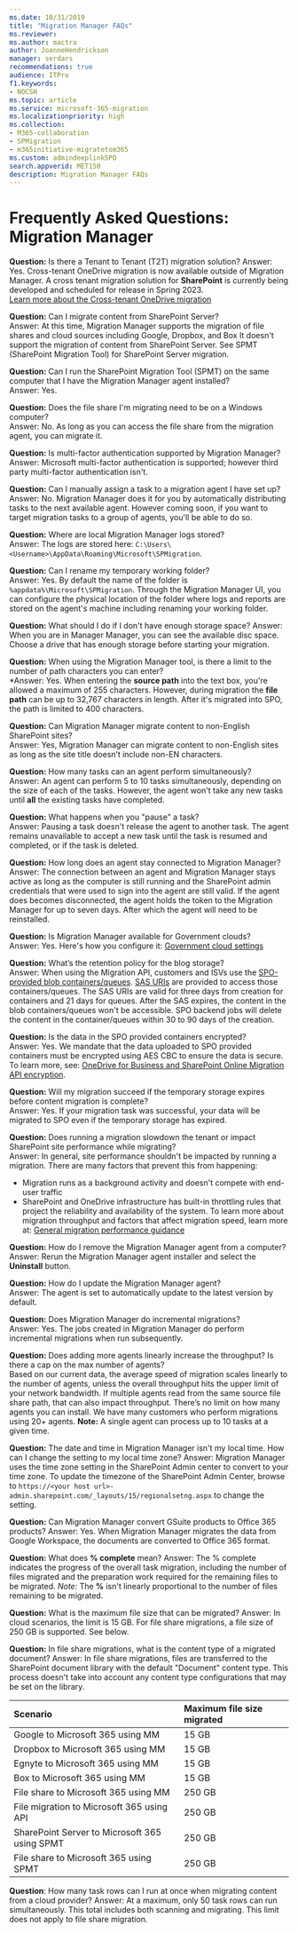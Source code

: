 ```yaml
---
ms.date: 10/31/2019
title: "Migration Manager FAQs"
ms.reviewer: 
ms.author: mactra
author: JoanneHendrickson
manager: serdars
recommendations: true
audience: ITPro
f1.keywords:
- NOCSH
ms.topic: article
ms.service: microsoft-365-migration
ms.localizationpriority: high
ms.collection: 
- M365-collaboration
- SPMigration
- m365initiative-migratetom365
ms.custom: admindeeplinkSPO
search.appverid: MET150
description: Migration Manager FAQs
---
```


# Frequently Asked Questions: Migration Manager

**Question:** Is there a Tenant to Tenant (T2T) migration solution?
Answer:  Yes. Cross-tenant OneDrive migration is now available outside of Migration Manager. A cross tenant migration solution for **SharePoint** is currently being developed and scheduled for release in Spring 2023.</br>[Learn more about the Cross-tenant OneDrive migration](/microsoft-365/enterprise/cross-tenant-onedrive-migration)

**Question:** Can I migrate content from SharePoint Server? </br>
Answer:   At this time, Migration Manager supports the migration of file shares and cloud sources including Google, Dropbox, and Box  It doesn't support the migration of content from SharePoint Server.  See SPMT (SharePoint Migration Tool) for SharePoint Server migration.

**Question:** Can I run the SharePoint Migration Tool (SPMT) on the same computer that I have the Migration Manager agent installed?</br>
Answer:   Yes.

**Question:** Does the file share I'm migrating need to be on a Windows computer?</br>
Answer:    No.  As long as you can access the file share from the migration agent, you can migrate it.

**Question:** Is multi-factor authentication supported by Migration Manager?</br>
Answer:    Microsoft multi-factor authentication is supported; however third party multi-factor authentication isn't.

**Question:** Can I manually assign a task to a migration agent I have set up?</br>
Answer:   No. Migration Manager does it for you by automatically distributing tasks to the next available agent. However coming soon, if you want to target migration tasks to a group of agents, you'll be able to do so.

**Question:** Where are local Migration Manager logs stored?</br>
Answer: The logs are stored here:  `C:\Users\<Username>\AppData\Roaming\Microsoft\SPMigration`.

**Question:** Can I rename my temporary working folder?</br>
Answer: Yes. By default the name of the folder is `%appdata%\Microsoft\SPMigration`. Through the Migration Manager UI, you can configure the physical location of the folder where logs and reports are stored on the agent's machine including renaming your working folder. 

**Question:**  What should I do if I don't have enough storage space?
Answer: When you are in Manager Manager, you can see the available disc space. Choose a drive that has enough storage before starting your migration.

**Question:** When using the Migration Manager tool, is there a limit to the number of path characters you can enter?</br>
*Answer: Yes. When entering the **source path** into the text box, you're allowed a maximum of 255 characters.  However, during migration the **file path** can be up to 32,767 characters in length.  After it's migrated into SPO, the path is limited to 400 characters.

**Question:** Can Migration Manager migrate content to non-English SharePoint sites?</br>
Answer: Yes, Migration Manager can migrate content to non-English sites as long as the site title doesn’t include non-EN characters.

**Question:** How many tasks can an agent perform simultaneously? </br>
Answer: An agent can perform 5 to 10 tasks simultaneously, depending on the size of each of the tasks.  However, the agent won't take any new tasks until **all** the existing tasks have completed.


**Question:** What happens when you "pause" a task?</br>
Answer: Pausing a task doesn't release the agent to another task. The agent remains unavailable to accept a new task until the task is resumed and completed, or if the task is deleted. 

**Question:** How long does an agent stay connected to Migration Manager?</br>
Answer:  The connection between an agent and Migration Manager stays active as long as the computer is still running and the SharePoint admin credentials that were used to sign into the agent are still valid. If the agent does becomes disconnected, the agent holds the token to the Migration Manager for up to seven days. After which the agent will need to be reinstalled.

**Question:**  Is Migration Manager available for Government clouds?</br>
Answer:  Yes. Here's how you configure it: [Government cloud settings](./mm-gov-cloud.md)

**Question:**   What’s the retention policy for the blog storage?</br>
Answer:  When using the Migration API, customers and ISVs use the [SPO-provided blob containers/queues](/sharepoint/dev/apis/migration-api-azure-container-and-queue). [SAS URIs](/azure/storage/common/storage-sas-overview) are provided to access those containers/queues. The SAS URIs are valid for three days from creation for containers and 21 days for queues. After the SAS expires, the content in the blob containers/queues won't be accessible. SPO backend jobs will delete the content in the container/queues within 30 to 90 days of the creation.
 
**Question:**  Is the data in the SPO provided containers encrypted?</br>
Answer: Yes. We mandate that the data uploaded to SPO provided containers must be encrypted using AES CBC to ensure the data is secure. To learn more, see: [OneDrive for Business and SharePoint Online Migration API encryption](/sharepoint/dev/apis/migration-api-encryption).

**Question:**  Will my migration succeed if the temporary storage expires before content migration is complete?</br>
Answer: Yes. If your migration task was successful, your data will be migrated to SPO even if the temporary storage has expired.

**Question:**  Does running a migration slowdown the tenant or impact SharePoint site performance while migrating? </br> 
Answer:  In general, site performance shouldn't be impacted by running a migration.  There are many factors that prevent this from happening:
- Migration runs as a background activity and doesn't compete with end-user traffic
- SharePoint and OneDrive infrastructure has built-in throttling rules that project the reliability and availability of the system. To learn more about migration throughput and factors that affect migration speed, learn more at:  [General migration performance guidance](./sharepoint-online-and-onedrive-migration-speed.md)

**Question:** How do I remove the Migration Manager agent from a computer? </br>
Answer: Rerun the Migration Manager agent installer and select the **Uninstall** button.

**Question:** How do I update the Migration Manager agent? </br>
Answer: The agent is set to automatically update to the latest version by default.

**Question:** Does Migration Manager do incremental migrations? </br>
Answer:  Yes.  The jobs created in Migration Manager do perform incremental migrations when run subsequently. 

**Question:**  Does adding more agents linearly increase the throughput? Is there a cap on the max number of agents?</br>
Based on our current data, the average speed of migration scales linearly to the number of agents, unless the overall throughput hits the upper limit of your network bandwidth. If multiple agents read from the same source file share path, that can also impact throughput. There’s no limit on how many agents you can install. We have many customers who perform migrations using 20+ agents.  **Note:** A single agent can process up to 10 tasks at a given time.

**Question:**  The date and time in Migration Manager isn't my local time. How can I change the setting to my local time zone? 
Answer:  Migration Manager uses the time zone setting in the SharePoint Admin center to convert to your time zone. To update the timezone of the SharePoint Admin Center, browse to `https://<your host url>-admin.sharepoint.com/_layouts/15/regionalsetng.aspx` to change the setting.

**Question:**  Can Migration Manager convert GSuite products to Office 365 products?
Answer:  Yes.  When Migration Manager migrates the data from Google Workspace, the documents are converted to Office 365 format.

**Question:**  What does **% complete** mean?
Answer:  The % complete indicates the progress of the overall task migration, including the number of files migrated and the preparation work required for the remaining files to be migrated. *Note:* The **%** isn't linearly proportional to the number of files remaining to be migrated.

**Question:**  What is the maximum file size that can be migrated?
Answer: In cloud scenarios, the limit is 15 GB. For file share migrations, a file size of 250 GB is supported. See below.

**Question:**  In file share migrations, what is the content type of a migrated document?
Answer: In file share migrations, files are transferred to the SharePoint document library with the default "Document" content type. This process doesn't take into account any content type configurations that may be set on the library.


|Scenario|Maximum file size migrated|
|:-----|:-----|
|Google to Microsoft 365 using MM|15 GB|
|Dropbox to Microsoft 365 using MM|15 GB|
|Egnyte to Microsoft 365 using MM|15 GB|
|Box to Microsoft 365 using MM|15 GB|
|File share to Microsoft 365 using MM|250 GB|
|File migration to Microsoft 365 using API |250 GB|
|SharePoint Server to Microsoft 365 using SPMT|250 GB|
|File share to Microsoft 365 using SPMT |250 GB|

**Question**:  How many task rows can I run at once when migrating content from a cloud provider?
Answer:  At a maximum, only 50 task rows can run simultaneously. This total includes both scanning and migrating. This limit does not apply to file share migration.

